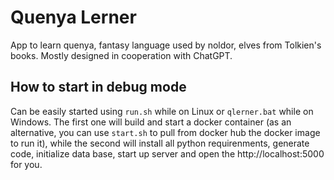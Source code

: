 # Quenya Lerner
App to learn quenya, fantasy language used by noldor, elves from Tolkien's books. Mostly designed in cooperation with ChatGPT.

## How to start in debug mode
Can be easily started using `run.sh` while on Linux or `qlerner.bat` while on Windows. The first one will build and start a docker container (as an alternative, you can use `start.sh` to pull from docker hub the docker image to run it), while the second will install all python requirenments, generate code, initialize data base, start up server and open the http://localhost:5000 for you.
